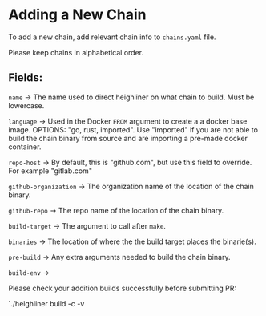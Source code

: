 # Adding a New Chain

To add a new chain, add relevant chain info to `chains.yaml` file.

Please keep chains in alphabetical order.


## Fields:

`name` -> The name used to direct heighliner on what chain to build. Must be lowercase.

`language` -> Used in the Docker `FROM` argument to create a a docker base image. OPTIONS: "go, rust, imported". Use "imported" if you are not able to build the chain binary from source and are importing a pre-made docker container.

`repo-host` -> By default, this is "github.com", but use this field to override. For example "gitlab.com"

`github-organization` -> The organization name of the location of the chain binary.

`github-repo` -> The repo name of the location of the chain binary.

`build-target` -> The argument to call after `make`.

`binaries` -> The location of where the the build target places the binarie(s).

`pre-build` -> Any extra arguments needed to build the chain binary. 

`build-env` -> 


Please check your addition builds successfully before submitting PR:

`./heighliner build -c <CHAIN-NAME> -v <VERSION>
